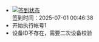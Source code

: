 - [![签到状态](https://github.com/womade/Cloud189-Actions/actions/workflows/main.yml/badge.svg?branch=main)](https://github.com/womade/Cloud189-Actions/actions/workflows/main.yml) <br> 签到时间：2025-07-01 00:46:38
- 开始执行帐号1
- 设备ID不存在，需要二次设备校验
